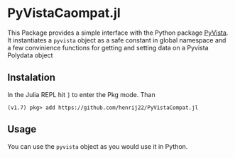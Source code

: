 # PyVistaCaompat.jl

This Package provides a simple interface with the Python package [PyVista](https://www.pyvista.org/). 
It instantiates a `pyvista` object as a safe constant in global namespace and a few convinience functions for getting and setting data on a Pyvista Polydata object

## Instalation
In the Julia REPL hit `]` to enter the Pkg mode. Than
```julia-repl
(v1.7) pkg> add https://github.com/henrij22/PyVistaCompat.jl
```

## Usage
You can use the `pyvista` object as you would use it in Python. 
